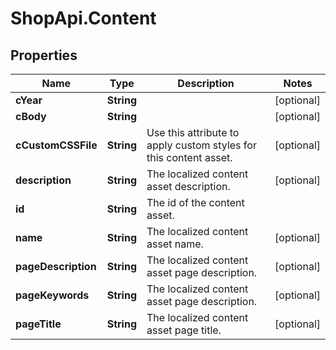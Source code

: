 # ShopApi.Content

## Properties
Name | Type | Description | Notes
------------ | ------------- | ------------- | -------------
**cYear** | **String** |  | [optional] 
**cBody** | **String** |  | [optional] 
**cCustomCSSFile** | **String** | Use this attribute to apply custom styles for this content asset. | [optional] 
**description** | **String** | The localized content asset description. | [optional] 
**id** | **String** | The id of the content asset. | 
**name** | **String** | The localized content asset name. | [optional] 
**pageDescription** | **String** | The localized content asset page description. | [optional] 
**pageKeywords** | **String** | The localized content asset page description. | [optional] 
**pageTitle** | **String** | The localized content asset page title. | [optional] 


